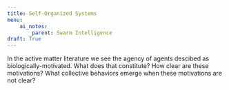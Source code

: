 ```yaml
---
title: Self-Organized Systems
menu:
    ai_notes:
        parent: Swarm Intelligence
draft: True
---
```


In the active matter literature we see the agency of agents descibed as
biologically-motivated. What does that constitute? How clear are these
motivations? What collective behaviors emerge when these motivations are
not clear?


